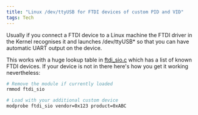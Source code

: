 ```yaml
---
title: "Linux /dev/ttyUSB for FTDI devices of custom PID and VID"
tags: Tech
---
```


Usually if you connect a FTDI device to a Linux machine the FTDI driver in the Kernel recognises it and launches /dev/ttyUSB* so that you can have automatic UART output on the device.

This works with a huge lookup table in [ftdi_sio.c](http://lxr.free-electrons.com/source/drivers/usb/serial/ftdi_sio.c#L152) which has a list of known FTDI devices. If your device is not in there here's how you get it working nevertheless:

```bash
# Remove the module if currently loaded
rmmod ftdi_sio

# Load with your additional custom device
modprobe ftdi_sio vendor=0x123 product=0xABC
```
